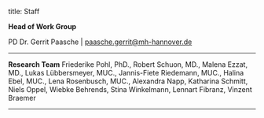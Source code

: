 title: Staff

**Head of Work Group**

PD Dr. Gerrit Paasche | <paasche.gerrit@mh-hannover.de>

---------------------------

**Research Team**
Friederike Pohl, PhD.,
Robert Schuon, MD.,
Malena Ezzat, MD.,
Lukas Lübbersmeyer, MUC.,
Jannis-Fiete Riedemann, MUC.,
Halina Ebel, MUC.,
Lena Rosenbusch, MUC.,
Alexandra Napp,
Katharina Schmitt,
Niels Oppel,
Wiebke Behrends,
Stina Winkelmann,
Lennart Fibranz,
Vinzent Braemer

<!--

![Beschreibung](pic1.jpg)


Vorname Name | <Name.Vorname@mh-hannover.de>

Vorname Name | <Name.Vorname@mh-hannover.de>
-->

-----------------------------

